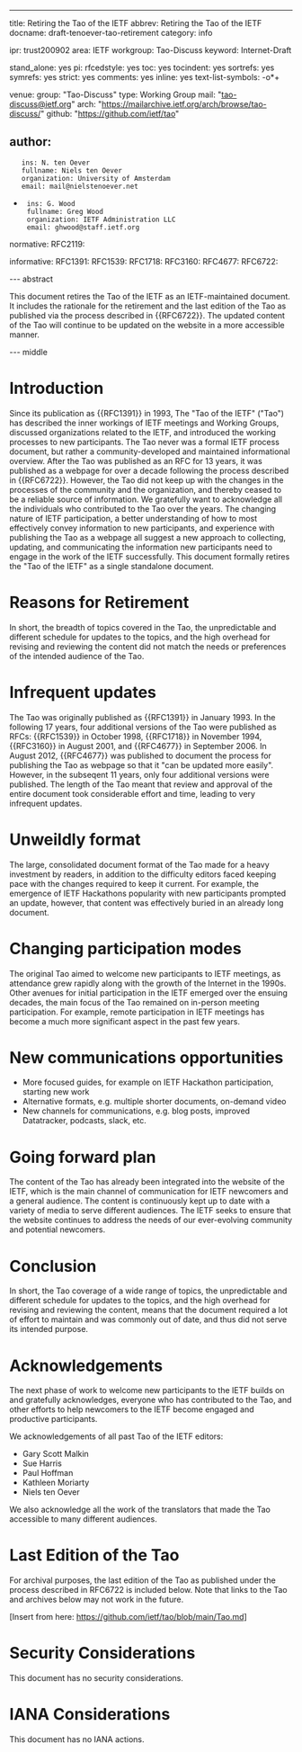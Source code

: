 ---
title: Retiring the Tao of the IETF
abbrev: Retiring the Tao of the IETF
docname: draft-tenoever-tao-retirement
category: info

ipr: trust200902
area: IETF
workgroup: Tao-Discuss
keyword: Internet-Draft

stand_alone: yes
pi:
  rfcedstyle: yes
  toc: yes
  tocindent: yes
  sortrefs: yes
  symrefs: yes
  strict: yes
  comments: yes
  inline: yes
  text-list-symbols: -o*+
  
venue:
  group: "Tao-Discuss"
  type: Working Group
  mail: "tao-discuss@ietf.org"
  arch: "https://mailarchive.ietf.org/arch/browse/tao-discuss/"
  github: "https://github.com/ietf/tao"

author:
-
       ins: N. ten Oever
       fullname: Niels ten Oever
       organization: University of Amsterdam
       email: mail@nielstenoever.net

-
       ins: G. Wood
       fullname: Greg Wood
       organization: IETF Administration LLC
       email: ghwood@staff.ietf.org

normative:
  RFC2119:

informative:
  RFC1391:
  RFC1539:
  RFC1718:
  RFC3160:
  RFC4677:
  RFC6722:

--- abstract

This document retires the Tao of the IETF as an IETF-maintained document. It includes the rationale for the retirement and the last edition of the Tao as published via the process described in {{RFC6722}}. The updated content of the Tao will continue to be updated on the website in a more accessible manner. 

--- middle

Introduction
============

Since its publication as {{RFC1391}} in 1993, The "Tao of the IETF" ("Tao") has described the inner workings of IETF meetings and Working Groups, discussed organizations related to the IETF, and introduced the working processes to new participants. The Tao never was a formal IETF process document, but rather a community-developed and maintained informational overview. After the Tao was published as an RFC for 13 years, it was published as a webpage for over a decade following the process described in {{RFC6722}}. However, the Tao did not keep up with the changes in the processes of the community and the organization, and thereby ceased to be a reliable source of information. We gratefully want to acknowledge all the individuals who contributed to the Tao over the years. The changing nature of IETF participation, a better understanding of how to most effectively convey information to new participants, and experience with publishing the Tao as a webpage all suggest a new approach to collecting, updating, and communicating the information new participants need to engage in the work of the IETF successfully. This document formally retires the "Tao of the IETF" as a single standalone document.

Reasons for Retirement
======================

In short, the breadth of topics covered in the Tao, the unpredictable and different schedule for updates to the topics, and the high overhead for revising and reviewing the content did not match the needs or preferences of the intended audience of the Tao.

Infrequent updates
==================

The Tao was originally published as {{RFC1391}} in January 1993. In the following 17 years, four additional versions of the Tao were published as RFCs: {{RFC1539}} in October 1998, {{RFC1718}} in November 1994, {{RFC3160}} in August 2001, and {{RFC4677}} in September 2006. In August 2012, {{RFC4677}} was published to document the process for publishing the Tao as webpage so that it "can be updated more easily". However, in the subseqent 11 years, only four additional versions were published. The length of the Tao meant that review and approval of the entire document took considerable effort and time, leading to very infrequent updates.

Unweildly format
================

The large, consolidated document format of the Tao made for a heavy investment by readers, in addition to the difficulty editors faced keeping pace with the changes required to keep it current. For example, the emergence of IETF Hackathons popularity with new participants prompted an update, however, that content was effectively buried in an already long document.

Changing participation modes
============================

The original Tao aimed to welcome new participants to IETF meetings, as attendance grew rapidly along with the growth of the Internet in the 1990s. Other avenues for initial participation in the IETF emerged over the ensuing decades, the main focus of the Tao remained on in-person meeting participation. For example, remote participation in IETF meetings has become a much more significant aspect in the past few years.

New communications opportunities
================================

- More focused guides, for example on IETF Hackathon participation, starting new work
- Alternative formats, e.g. multiple shorter documents, on-demand video
- New channels for communications, e.g. blog posts, improved Datatracker, podcasts, slack, etc. 

Going forward plan
==================

The content of the Tao has already been integrated into the website of the IETF, which is the main channel of communication for IETF newcomers and a general audience. The content is continuously kept up to date with a variety of media to serve different audiences. The IETF seeks to ensure that the website continues to address the needs of our ever-evolving community and potential newcomers. 

Conclusion
==========

In short, the Tao coverage of a wide range of topics, the unpredictable and different schedule for updates to the topics, and the high overhead for revising and reviewing the content, means that the document required a lot of effort to maintain and was commonly out of date, and thus did not serve its intended purpose.

Acknowledgements
================

The next phase of work to welcome new participants to the IETF builds on and gratefully acknowledges, everyone who has contributed to the Tao, and other efforts to help newcomers to the IETF become engaged and productive participants.

We acknowledgements of all past Tao of the IETF editors:

- Gary Scott Malkin
- Sue Harris
- Paul Hoffman
- Kathleen Moriarty
- Niels ten Oever

We also acknowledge all the work of the translators that made the Tao accessible to many different audiences. 

Last Edition of the Tao
=======================

For archival purposes, the last edition of the Tao as published under the process described in RFC6722 is included below. Note that links to the Tao and archives below may not work in the future.

[Insert from here: https://github.com/ietf/tao/blob/main/Tao.md]


Security Considerations
=======================

This document has no security considerations.


IANA Considerations
===================

This document has no IANA actions.

